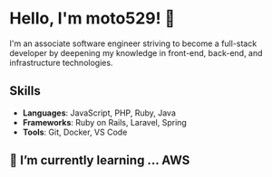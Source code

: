 # Hello, I'm moto529! 👋

I'm an associate software engineer striving to become a full-stack developer by deepening my knowledge in front-end, back-end, and infrastructure technologies.

## Skills

- **Languages**: JavaScript, PHP, Ruby, Java
- **Frameworks**: Ruby on Rails, Laravel, Spring
- **Tools**: Git, Docker, VS Code

## 🌱 I’m currently learning ... AWS
